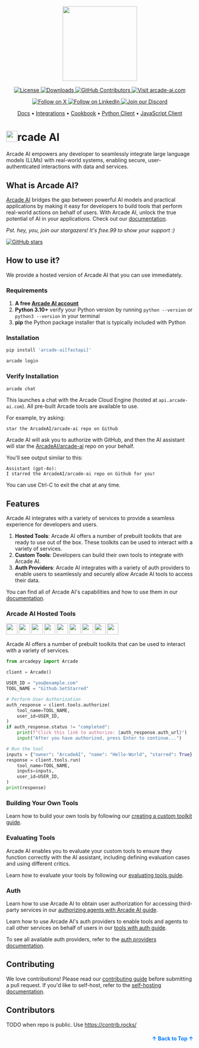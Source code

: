 <h3 align="center">
  <a name="readme-top"></a>
  <img
    src="https://docs.arcade-ai.com/images/logo/arcade-ai-logo.png"
    height="200"
  >
</h3>
<div align="center">
    <a href="https://github.com/arcadeai/arcade-ai/blob/main/LICENSE">
  <img src="https://img.shields.io/badge/License-MIT-yellow.svg" alt="License">
</a>
    <a href="https://pepy.tech/project/arcade-ai">
  <img src="https://static.pepy.tech/badge/arcade-ai" alt="Downloads">
</a>
<a href="https://github.com/ArcadeAI/arcade-ai/graphs/contributors">
  <img src="https://img.shields.io/github/contributors/arcadeai/arcade-ai.svg" alt="GitHub Contributors">
</a>
<a href="https://arcade-ai.com">
  <img src="https://img.shields.io/badge/Visit_Our_Website-orange" alt="Visit arcade-ai.com">
</a>
</div>
<div>
  <p align="center">
    <a href="https://x.com/TryArcade">
      <img src="https://img.shields.io/badge/Follow%20on%20X-000000?style=for-the-badge&logo=x&logoColor=white" alt="Follow on X" />
    </a>
    <a href="https://www.linkedin.com/company/arcade-ai">
      <img src="https://img.shields.io/badge/Follow%20on%20LinkedIn-0077B5?style=for-the-badge&logo=linkedin&logoColor=white" alt="Follow on LinkedIn" />
    </a>
    <a href="https://discord.com/invite/GUZEMpEZ9p">
      <img src="https://img.shields.io/badge/Join%20our%20Discord-5865F2?style=for-the-badge&logo=discord&logoColor=white" alt="Join our Discord" />
    </a>
  </p>
</div>

<p align="center">
    <a href="https://docs.arcade-ai.com" target="_blank">Docs</a> •
    <a href="https://docs.arcade-ai.com/integrations" target="_blank">Integrations</a> •
    <a href="https://github.com/ArcadeAI/cookbook" target="_blank">Cookbook</a> •
    <a href="https://github.com/ArcadeAI/arcade-py" target="_blank">Python Client</a> •
    <a href="https://github.com/ArcadeAI/arcade-js" target="_blank">JavaScript Client</a>
</p>

# <img src="https://docs.arcade-ai.com/images/logo/arcadeai.png" alt="" width="30" height="30" style="vertical-align: top;" />rcade AI

Arcade AI empowers any developer to seamlessly integrate large language models (LLMs) with real-world systems, enabling secure, user-authenticated interactions with data and services.

## What is Arcade AI?

[Arcade AI](https://arcade-ai.com?ref=github) bridges the gap between powerful AI models and practical applications by making it easy for developers to build tools that perform real-world actions on behalf of users. With Arcade AI, unlock the true potential of AI in your applications. Check out our [documentation](https://docs.arcade-ai.com).

_Pst. hey, you, join our stargazers! It's free.99 to show your support :)_

<a href="https://github.com/arcadeai/arcade-ai">
  <img src="https://img.shields.io/github/stars/arcadeai/arcade-ai.svg?style=social&label=Star&maxAge=2592000" alt="GitHub stars">
</a>

## How to use it?

We provide a hosted version of Arcade AI that you can use immediately.

### Requirements
1. **A free [Arcade AI account](https://arcade-ai.com/signup)**
2. **Python 3.10+** verify your Python version by running `python --version` or `python3 --version` in your terminal
3. **pip** the Python package installer that is typically included with Python

### Installation

```bash
pip install 'arcade-ai[fastapi]'
```

```bash
arcade login
```

### Verify Installation

```bash
arcade chat
```

This launches a chat with the Arcade Cloud Engine (hosted at `api.arcade-ai.com`). All pre-built Arcade tools are available to use.

For example, try asking:

```
star the ArcadeAI/arcade-ai repo on Github
```

Arcade AI will ask you to authorize with GitHub, and then the AI assistant will star the [ArcadeAI/arcade-ai](https://github.com/ArcadeAI/arcade-ai) repo on your behalf.

You'll see output similar to this:

```
Assistant (gpt-4o):
I starred the ArcadeAI/arcade-ai repo on Github for you!
```

You can use Ctrl-C to exit the chat at any time.


## Features
Arcade AI integrates with a variety of services to provide a seamless experience for developers and users.

1. **Hosted Tools**: Arcade AI offers a number of prebuilt toolkits that are ready to use out of the box. These toolkits can be used to interact with a variety of services.
1. **Custom Tools**: Developers can build their own tools to integrate with Arcade AI.
1. **Auth Providers**: Arcade AI integrates with a variety of auth providers to enable users to seamlessly and securely allow Arcade AI tools to access their data.


You can find all of Arcade AI's capabilities and how to use them in our [documentation](https://docs.arcade-ai.com).

### Arcade AI Hosted Tools
<img src="https://docs.arcade-ai.com/images/icons/github.png" alt="" width="30" height="30" style="vertical-align: top;" />
<img src="https://docs.arcade-ai.com/images/icons/gmail.png" alt="" width="30" height="30" style="vertical-align: top;" />
<img src="https://docs.arcade-ai.com/images/icons/google_calendar.png" alt="" width="30" height="30" style="vertical-align: top;" />
<img src="https://docs.arcade-ai.com/images/icons/google_docs.png" alt="" width="30" height="30" style="vertical-align: top;" />
<img src="https://docs.arcade-ai.com/images/icons/google_drive.png" alt="" width="30" height="30" style="vertical-align: top;" />
<img src="https://docs.arcade-ai.com/images/icons/serpapi.png" alt="" width="30" height="30" style="vertical-align: top;" />
<img src="https://docs.arcade-ai.com/images/icons/slack.png" alt="" width="30" height="30" style="vertical-align: top;" />
<img src="https://docs.arcade-ai.com/images/icons/web.png" alt="" width="30" height="30" style="vertical-align: top;" />
<img src="https://docs.arcade-ai.com/images/icons/twitter.png" alt="" width="30" height="30" style="vertical-align: top;" />
<br><br>
Arcade AI offers a number of prebuilt toolkits that can be used to interact with a variety of services.

```python
from arcadepy import Arcade

client = Arcade()

USER_ID = "you@example.com"
TOOL_NAME = "Github.SetStarred"

# Perform User Authorization
auth_response = client.tools.authorize(
    tool_name=TOOL_NAME,
    user_id=USER_ID,
)
if auth_response.status != "completed":
    print(f"Click this link to authorize: {auth_response.auth_url}")
    input("After you have authorized, press Enter to continue...")

# Run the tool
inputs = {"owner": "ArcadeAI", "name": "Hello-World", "starred": True}
response = client.tools.run(
    tool_name=TOOL_NAME,
    inputs=inputs,
    user_id=USER_ID,
)
print(response)

```

### Building Your Own Tools

Learn how to build your own tools by following our [creating a custom toolkit guide](https://docs.arcade-ai.com/tools/overview).

### Evaluating Tools

Arcade AI enables you to evaluate your custom tools to ensure they function correctly with the AI assistant, including defining evaluation cases and using different critics.

Learn how to evaluate your tools by following our [evaluating tools guide](https://docs.arcade-ai.com/home/evaluate-tools/create-an-evaluation-suite).

### Auth

Learn how to use Arcade AI to obtain user authorization for accessing third-party services in our [authorizing agents with Arcade AI guide](https://docs.arcade-ai.com/home/get-a-token-for-a-user).

Learn how to use Arcade AI's auth providers to enable tools and agents to call other services on behalf of users in our [tools with auth guide](https://docs.arcade-ai.com/home/build-tools/create-a-tool-with-auth).

To see all available auth providers, refer to the [auth providers documentation](https://docs.arcade-ai.com/integrations).



## Contributing

We love contributions! Please read our [contributing guide](CONTRIBUTING.md) before submitting a pull request. If you'd like to self-host, refer to the [self-hosting documentation](https://docs.arcade-ai.com/home/install/overview).

## Contributors

TODO when repo is public. Use https://contrib.rocks/

<p align="right" style="font-size: 14px; color: #555; margin-top: 20px;">
    <a href="#readme-top" style="text-decoration: none; color: #007bff; font-weight: bold;">
        ↑ Back to Top ↑
    </a>
</p>
